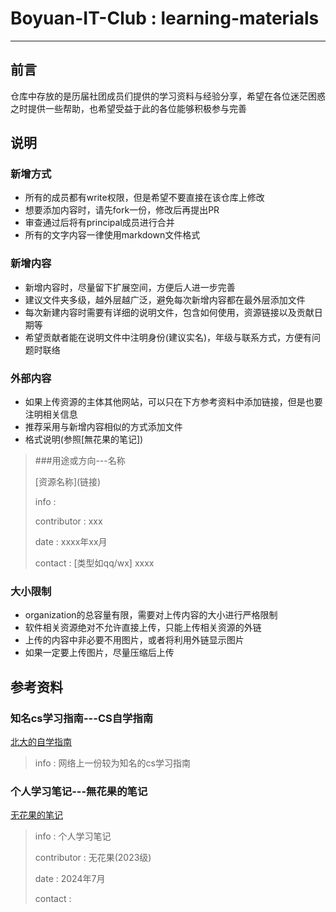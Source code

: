 # Boyuan-IT-Club : learning-materials

---

## 前言

仓库中存放的是历届社团成员们提供的学习资料与经验分享，希望在各位迷茫困惑之时提供一些帮助，也希望受益于此的各位能够积极参与完善

## 说明

### 新增方式

- 所有的成员都有write权限，但是希望不要直接在该仓库上修改
- 想要添加内容时，请先fork一份，修改后再提出PR
- 审查通过后将有principal成员进行合并
- 所有的文字内容一律使用markdown文件格式

### 新增内容

- 新增内容时，尽量留下扩展空间，方便后人进一步完善
- 建议文件夹多级，越外层越广泛，避免每次新增内容都在最外层添加文件
- 每次新建内容时需要有详细的说明文件，包含如何使用，资源链接以及贡献日期等
- 希望贡献者能在说明文件中注明身份(建议实名)，年级与联系方式，方便有问题时联络

### 外部内容

- 如果上传资源的主体其他网站，可以只在下方参考资料中添加链接，但是也要注明相关信息
- 推荐采用与新增内容相似的方式添加文件
- 格式说明(参照[無花果的笔记])

> ###用途或方向---名称
>
> [资源名称](链接\)
>
> info :
>
> contributor : xxx
>
> date : xxxx年xx月
>
> contact : \[类型如qq/wx] xxxx

### 大小限制

- organization的总容量有限，需要对上传内容的大小进行严格限制
- 软件相关资源绝对不允许直接上传，只能上传相关资源的外链
- 上传的内容中非必要不用图片，或者将利用外链显示图片
- 如果一定要上传图片，尽量压缩后上传

## 参考资料

### 知名cs学习指南---CS自学指南

[北大的自学指南](csdiy.wiki)
>info : 网络上一份较为知名的cs学习指南

### 个人学习笔记---無花果的笔记

[无花果的笔记](studyfarm.flowus.cn)
>info : 个人学习笔记
>
>contributor : 无花果(2023级)
>
>date : 2024年7月
>
>contact :
